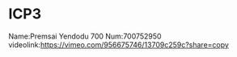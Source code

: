 # ICP3

Name:Premsai Yendodu
700 Num:700752950
videolink:https://vimeo.com/956675746/13709c259c?share=copy
